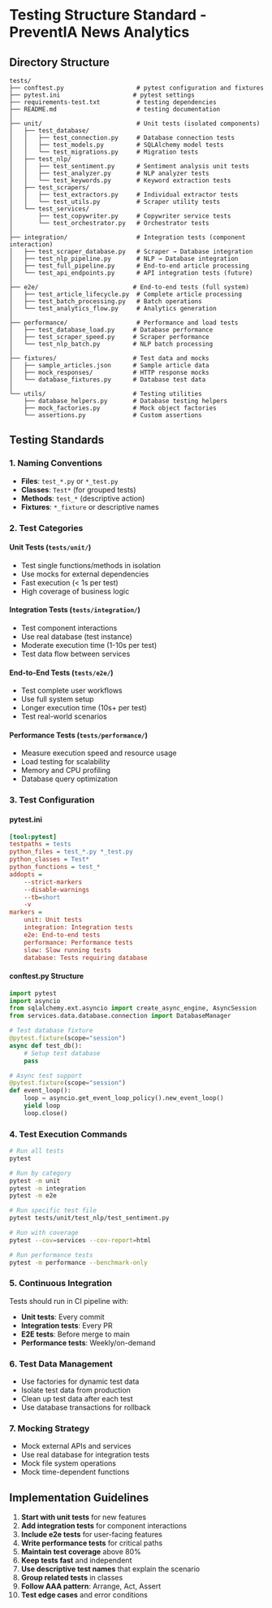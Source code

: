 # Testing Structure Standard - PreventIA News Analytics

## Directory Structure

```
tests/
├── conftest.py                    # pytest configuration and fixtures
├── pytest.ini                    # pytest settings
├── requirements-test.txt          # testing dependencies
├── README.md                      # testing documentation
│
├── unit/                          # Unit tests (isolated components)
│   ├── test_database/
│   │   ├── test_connection.py     # Database connection tests
│   │   ├── test_models.py         # SQLAlchemy model tests
│   │   └── test_migrations.py     # Migration tests
│   ├── test_nlp/
│   │   ├── test_sentiment.py      # Sentiment analysis unit tests
│   │   ├── test_analyzer.py       # NLP analyzer tests
│   │   └── test_keywords.py       # Keyword extraction tests
│   ├── test_scrapers/
│   │   ├── test_extractors.py     # Individual extractor tests
│   │   └── test_utils.py          # Scraper utility tests
│   └── test_services/
│       ├── test_copywriter.py     # Copywriter service tests
│       └── test_orchestrator.py   # Orchestrator tests
│
├── integration/                   # Integration tests (component interaction)
│   ├── test_scraper_database.py   # Scraper → Database integration
│   ├── test_nlp_pipeline.py       # NLP → Database integration
│   ├── test_full_pipeline.py      # End-to-end article processing
│   └── test_api_endpoints.py      # API integration tests (future)
│
├── e2e/                          # End-to-end tests (full system)
│   ├── test_article_lifecycle.py  # Complete article processing
│   ├── test_batch_processing.py   # Batch operations
│   └── test_analytics_flow.py     # Analytics generation
│
├── performance/                   # Performance and load tests
│   ├── test_database_load.py     # Database performance
│   ├── test_scraper_speed.py     # Scraper performance
│   └── test_nlp_batch.py         # NLP batch processing
│
├── fixtures/                     # Test data and mocks
│   ├── sample_articles.json      # Sample article data
│   ├── mock_responses/           # HTTP response mocks
│   └── database_fixtures.py      # Database test data
│
└── utils/                        # Testing utilities
    ├── database_helpers.py       # Database testing helpers
    ├── mock_factories.py         # Mock object factories
    └── assertions.py             # Custom assertions
```

## Testing Standards

### 1. Naming Conventions
- **Files**: `test_*.py` or `*_test.py`
- **Classes**: `Test*` (for grouped tests)
- **Methods**: `test_*` (descriptive action)
- **Fixtures**: `*_fixture` or descriptive names

### 2. Test Categories

#### Unit Tests (`tests/unit/`)
- Test single functions/methods in isolation
- Use mocks for external dependencies
- Fast execution (< 1s per test)
- High coverage of business logic

#### Integration Tests (`tests/integration/`)
- Test component interactions
- Use real database (test instance)
- Moderate execution time (1-10s per test)
- Test data flow between services

#### End-to-End Tests (`tests/e2e/`)
- Test complete user workflows
- Use full system setup
- Longer execution time (10s+ per test)
- Test real-world scenarios

#### Performance Tests (`tests/performance/`)
- Measure execution speed and resource usage
- Load testing for scalability
- Memory and CPU profiling
- Database query optimization

### 3. Test Configuration

#### pytest.ini
```ini
[tool:pytest]
testpaths = tests
python_files = test_*.py *_test.py
python_classes = Test*
python_functions = test_*
addopts =
    --strict-markers
    --disable-warnings
    --tb=short
    -v
markers =
    unit: Unit tests
    integration: Integration tests
    e2e: End-to-end tests
    performance: Performance tests
    slow: Slow running tests
    database: Tests requiring database
```

#### conftest.py Structure
```python
import pytest
import asyncio
from sqlalchemy.ext.asyncio import create_async_engine, AsyncSession
from services.data.database.connection import DatabaseManager

# Test database fixture
@pytest.fixture(scope="session")
async def test_db():
    # Setup test database
    pass

# Async test support
@pytest.fixture(scope="session")
def event_loop():
    loop = asyncio.get_event_loop_policy().new_event_loop()
    yield loop
    loop.close()
```

### 4. Test Execution Commands

```bash
# Run all tests
pytest

# Run by category
pytest -m unit
pytest -m integration
pytest -m e2e

# Run specific test file
pytest tests/unit/test_nlp/test_sentiment.py

# Run with coverage
pytest --cov=services --cov-report=html

# Run performance tests
pytest -m performance --benchmark-only
```

### 5. Continuous Integration

Tests should run in CI pipeline with:
- **Unit tests**: Every commit
- **Integration tests**: Every PR
- **E2E tests**: Before merge to main
- **Performance tests**: Weekly/on-demand

### 6. Test Data Management

- Use factories for dynamic test data
- Isolate test data from production
- Clean up test data after each test
- Use database transactions for rollback

### 7. Mocking Strategy

- Mock external APIs and services
- Use real database for integration tests
- Mock file system operations
- Mock time-dependent functions

## Implementation Guidelines

1. **Start with unit tests** for new features
2. **Add integration tests** for component interactions
3. **Include e2e tests** for user-facing features
4. **Write performance tests** for critical paths
5. **Maintain test coverage** above 80%
6. **Keep tests fast** and independent
7. **Use descriptive test names** that explain the scenario
8. **Group related tests** in classes
9. **Follow AAA pattern**: Arrange, Act, Assert
10. **Test edge cases** and error conditions
